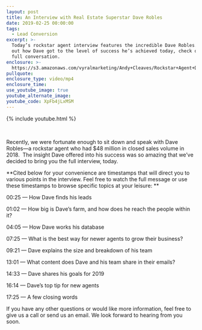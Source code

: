 ```yaml
---
layout: post
title: An Interview with Real Estate Superstar Dave Robles
date: 2019-02-25 00:00:00
tags:
  - Lead Conversion
excerpt: >-
  Today’s rockstar agent interview features the incredible Dave Robles. To find
  out how Dave got to the level of success he’s achieved today, check out our
  full conversation.
enclosure: >-
  https://s3.amazonaws.com/vyralmarketing/Andy+Cleaves/Rockstar+Agent+Dave+Robles+Shares+His+Tips+and+Tricks+for+Succeeding+in+Real+Estate.mp4
pullquote:
enclosure_type: video/mp4
enclosure_time:
use_youtube_image: true
youtube_alternate_image:
youtube_code: XpFb4jLxMSM
---
```


{% include youtube.html %}

&nbsp;

Recently, we were fortunate enough to sit down and speak with Dave Robles—a rockstar agent who had $48 million in closed sales volume in 2018. &nbsp;The insight Dave offered into his success was so amazing that we’ve decided to bring you the full interview, today.

**Cited below for your convenience are timestamps that will direct you to various points in the interview. Feel free to watch the full message or use these timestamps to browse specific topics at your leisure: **

00:25 — How Dave finds his leads

01:02 — How big is Dave’s farm, and how does he reach the people within it?

04:05 — How Dave works his database

07:25 — What is the best way for newer agents to grow their business?

09:21 — Dave explains the size and breakdown of his team

13:01 — What content does Dave and his team share in their emails?

14:33 — Dave shares his goals for 2019

16:14 — Dave’s top tip for new agents

17:25 — A few closing words

If you have any other questions or would like more information, feel free to give us a call or send us an email. We look forward to hearing from you soon.